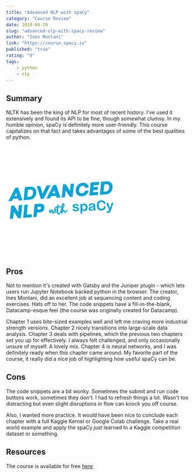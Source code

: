 ```yaml
---
title: "Advanced NLP with spaCy"
category: "Course Review"
date: 2019-04-29
slug: "advanced-nlp-with-spacy-review"
author: "Ines Montani"
link: "https://course.spacy.io"
published: "true"
rating: "9"
tags:
    - python
    - nlp
---
```


## Summary

NLTK has been the king of NLP for most of recent history. I've used it extensively and found its API to be fine, though somewhat clumsy. In my humble opinion, spaCy is definitely more user-friendly. This course capitalizes on that fact and takes advantages of some of the best qualities of python.

<img src="../../src/images/nlp_with_spacy_logo.jpg" />

## Pros

Not to mention it's created with Gatsby and the Juniper plugin - which lets users run Jupyter Notebook backed python in the browser. The creator, Ines Montani, did an excellent job at sequencing content and coding exercises. Hats off to her. The code snippets have a fill-in-the-blank, Datacamp-esque feel (the course was originally created for Datacamp).

Chapter 1 uses bite-sized examples well and left me craving more industrial strength versions. Chapter 2 nicely transitions into large-scale data analysis. Chapter 3 deals with pipelines, which the previous two chapters set you up for effectively. I always felt challenged, and only occasionally unsure of myself. A lovely mix. Chapter 4 is neural networks, and I was definitely ready when this chapter came around. My favorite part of the course, it really did a nice job of highlighting how useful spaCy can be.

## Cons

The code snippets are a bit wonky. Sometimes the submit and run code buttons work, sometimes they don't. I had to refresh things a lot. Wasn't too distracting but even slight disruptions in flow can knock you off course.

Also, I wanted more practice. It would have been nice to conclude each chapter with a full Kaggle Kernel or Google Colab challenge. Take a real world example and apply the spaCy just learned to a Kaggle competition dataset or something.

## Resources

The course is available for free [here](https://course.spacy.io/en/).

